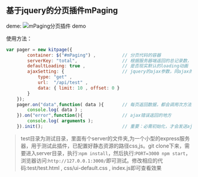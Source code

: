 ## 基于jquery的分页插件mPaging

deme:
![mPaging分页插件 demo](http://oco9w3mgp.bkt.clouddn.com/blog_images/mPaging_demo.png)

使用方法：
```javascript
var pager = new kitpage({
        container: $("#mPaging") ,          // 分页代码的容器
        serverKey: "total",                 // 根据服务器端返回的总记录数，计算总页数
        defaultLoading: true ,              // 是否现实默认的loading动画
        ajaxSetting: {                      // jquery的ajax参数，同ajax的配置
            type: "get" ,
            url:  "/api/test" ,
            data: { limit: 10 , offset: 0 }
        }
    });
    pager.on("data",function( data ){       // 每页返回数据，都会调用次方法
        console.log( data ) ;
    }).on("error",function(){               // ajax错误返回的地方
        console.log( arguments );
    }).init();                              // 重要：必需初始化，才会发送ajax请求
```
> test目录为测试目录，里面有个server的文件夹,为一个小型的express服务器，用于测试此插件，已配置好静态资源的路径css,js。git clone下来，需要进入server目录，执行:`npm install`，然后执行:`PORT=3000 npm start`，浏览器访问:`http://127.0.0.1:3000/`即可测试。修改相应的代码:test/test.html , css/ui-default.css , index.js即可查看效果